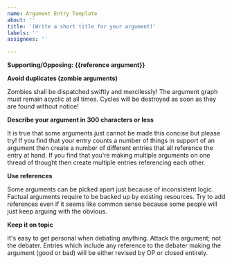 ```yaml
---
name: Argument Entry Template
about: ''
title: '(Write a short title for your argument)'
labels: ''
assignees: ''

---
```


**Supporting/Opposing: {{reference argument}}**

**Avoid duplicates (zombie arguments)**

Zombies shall be dispatched swiftly and mercilessly! The argument graph must remain acyclic at all times. Cycles will be destroyed as soon as they are found without notice!


**Describe your argument in 300 characters or less**

It is true that some arguments just cannot be made this concise but please try! If you find that your entry counts a number of things in support of an argument then create a number of different entries that all reference the entry at hand. If you find that you're making multiple arguments on one thread of thought then create multiple entries referencing each other.


**Use references**

Some arguments can be picked apart just because of inconsistent logic. Factual arguments require to be backed up by existing resources. Try to add references even if it seems like common sense because some people will just keep arguing with the obvious.


**Keep it on topic**

It's easy to get personal when debating anything. Attack the argument; not the debater. Entries which include any reference to the debater making the argument (good or bad) will be either revised by OP or closed entirely.